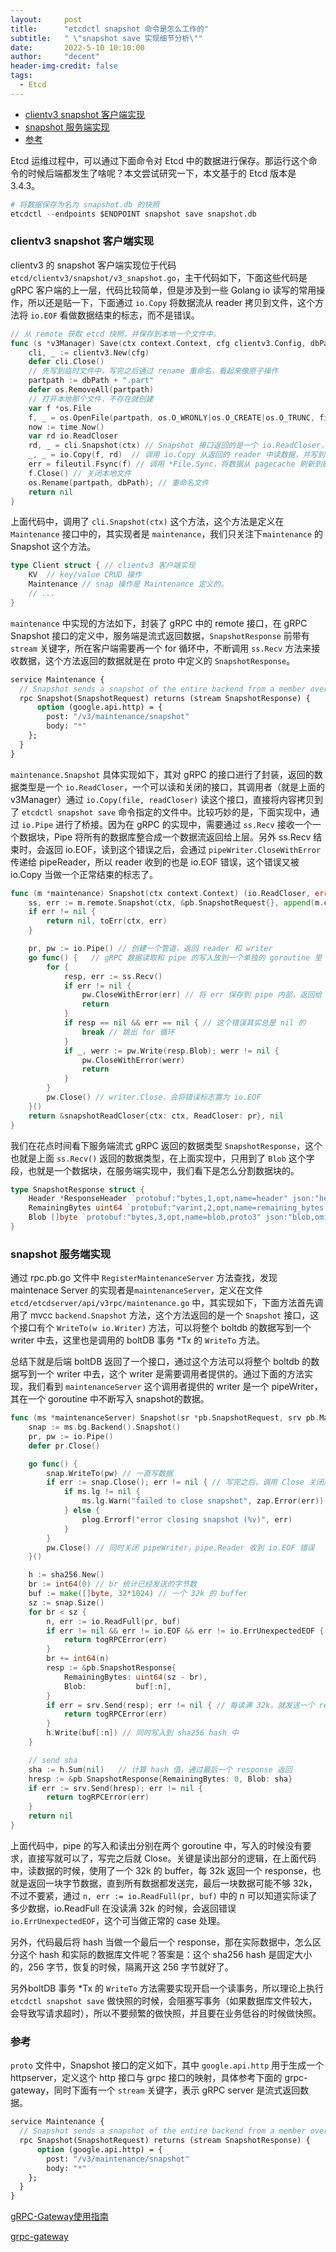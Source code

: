 ```yaml
---
layout:     post
title:      "etcdctl snapshot 命令是怎么工作的"
subtitle:   " \"snapshot save 实现细节分析\""
date:       2022-5-10 10:10:00
author:     "decent"
header-img-credit: false
tags:
  - Etcd
---
```

- [clientv3 snapshot 客户端实现](#clientv3-snapshot-客户端实现)
- [snapshot 服务端实现](#snapshot-服务端实现)
- [参考](#参考)

Etcd 运维过程中，可以通过下面命令对 Etcd 中的数据进行保存。那运行这个命令的时候后端都发生了啥呢？本文尝试研究一下，本文基于的 Etcd 版本是 3.4.3。
```s
# 将数据保存为名为 snapshot.db 的快照
etcdctl --endpoints $ENDPOINT snapshot save snapshot.db
```

### clientv3 snapshot 客户端实现
clientv3 的 snapshot 客户端实现位于代码 `etcd/clientv3/snapshot/v3_snapshot.go`，主干代码如下，下面这些代码是 gRPC 客户端的上一层，代码比较简单，但是涉及到一些 Golang io 读写的常用操作，所以还是贴一下，下面通过 `io.Copy` 将数据流从 reader 拷贝到文件，这个方法将 `io.EOF` 看做数据结束的标志，而不是错误。
```go
// 从 remote 获取 etcd 快照，并保存到本地一个文件中。
func (s *v3Manager) Save(ctx context.Context, cfg clientv3.Config, dbPath string) error {
	cli, _ := clientv3.New(cfg)
	defer cli.Close()
	// 先写到临时文件中，写完之后通过 rename 重命名，看起来像原子操作
	partpath := dbPath + ".part"
	defer os.RemoveAll(partpath)
	// 打开本地那个文件，不存在就创建
	var f *os.File
	f, _ = os.OpenFile(partpath, os.O_WRONLY|os.O_CREATE|os.O_TRUNC, fileutil.PrivateFileMode)
	now := time.Now()
	var rd io.ReadCloser
	rd, _ = cli.Snapshot(ctx) // Snapshot 接口返回的是一个 io.ReadCloser，可读，可关闭
	_, _ = io.Copy(f, rd)  // 调用 io.Copy 从返回的 reader 中读数据，并写到本地文件中 
	err = fileutil.Fsync(f) // 调用 *File.Sync，将数据从 pagecache 刷新到磁盘
	f.Close() // 关闭本地文件
	os.Rename(partpath, dbPath); // 重命名文件
	return nil
}
```
上面代码中，调用了 `cli.Snapshot(ctx)` 这个方法，这个方法是定义在 `Maintenance` 接口中的，其实现者是 `maintenance`，我们只关注下`maintenance` 的 Snapshot 这个方法。
```go
type Client struct { // clientv3 客户端实现
	KV  // key/value CRUD 操作
	Maintenance // snap 操作是 Maintenance 定义的。
	// ...
}
```
`maintenance` 中实现的方法如下，封装了 gRPC 中的 remote 接口，在 gRPC Snapshot 接口的定义中，服务端是流式返回数据，`SnapshotResponse` 前带有 `stream` 关键字，所在客户端需要再一个 for 循环中，不断调用 `ss.Recv` 方法来接收数据，这个方法返回的数据就是在 proto 中定义的 `SnapshotResponse`。
```protobuf
service Maintenance {
  // Snapshot sends a snapshot of the entire backend from a member over a stream to a client.
  rpc Snapshot(SnapshotRequest) returns (stream SnapshotResponse) {
      option (google.api.http) = {
        post: "/v3/maintenance/snapshot"
        body: "*"
    };
  }
}
```
`maintenance.Snapshot` 具体实现如下，其对 gRPC 的接口进行了封装，返回的数据类型是一个 `io.ReadCloser`，一个可以读和关闭的接口，其调用者（就是上面的 v3Manager）通过 `io.Copy(file, readCloser)` 读这个接口，直接将内容拷贝到了 `etcdctl snapshot save` 命令指定的文件中。比较巧妙的是，下面实现中，通过 `io.Pipe` 进行了桥接。因为在 gRPC 的实现中，需要通过 `ss.Recv` 接收一个一个数据块，Pipe 将所有的数据库整合成一个数据流返回给上层。另外 ss.Recv 结束时，会返回 io.EOF，读到这个错误之后，会通过 `pipeWriter.CloseWithError` 传递给 pipeReader，所以 reader 收到的也是 io.EOF 错误，这个错误又被 io.Copy 当做一个正常结束的标志了。
```go
func (m *maintenance) Snapshot(ctx context.Context) (io.ReadCloser, error) {
	ss, err := m.remote.Snapshot(ctx, &pb.SnapshotRequest{}, append(m.callOpts, withMax(defaultStreamMaxRetries))...)
	if err != nil {
		return nil, toErr(ctx, err)
	}

	pr, pw := io.Pipe() // 创建一个管道，返回 reader 和 writer
	go func() {   // gRPC 数据读取和 pipe 的写入放到一个单独的 goroutine 里
		for {
			resp, err := ss.Recv()
			if err != nil {
				pw.CloseWithError(err) // 将 err 保存到 pipe 内部，返回给 pipe.Reader
				return
			}
			if resp == nil && err == nil { // 这个错误其实总是 nil 的
				break // 跳出 for 循环
			}
			if _, werr := pw.Write(resp.Blob); werr != nil {
				pw.CloseWithError(werr)
				return
			}
		}
		pw.Close() // writer.Close，会将错误标志置为 io.EOF
	}()
	return &snapshotReadCloser{ctx: ctx, ReadCloser: pr}, nil
}
```
我们在花点时间看下服务端流式 gRPC 返回的数据类型 `SnapshotResponse`，这个也就是上面 `ss.Recv()` 返回的数据类型，在上面实现中，只用到了 `Blob` 这个字段，也就是一个数据块，在服务端实现中，我们看下是怎么分割数据块的。
```go
type SnapshotResponse struct {
	Header *ResponseHeader `protobuf:"bytes,1,opt,name=header" json:"header,omitempty"`
	RemainingBytes uint64 `protobuf:"varint,2,opt,name=remaining_bytes,json=remainingBytes,proto3" json:"remaining_bytes,omitempty"`
	Blob []byte `protobuf:"bytes,3,opt,name=blob,proto3" json:"blob,omitempty"`
}
```

### snapshot 服务端实现
通过 rpc.pb.go 文件中 `RegisterMaintenanceServer` 方法查找，发现 maintenace Server 的实现者是`maintenanceServer`，定义在文件 `etcd/etcdserver/api/v3rpc/maintenance.go` 中，其实现如下，下面方法首先调用了 mvcc `backend.Snapshot` 方法，这个方法返回的是一个 `Snapshot` 接口，这个接口有个 `WriteTo(w io.Writer)` 方法，可以将整个 boltdb 的数据写到一个 writer 中去，这里也是调用的 boltDB 事务 *Tx 的 `WriteTo` 方法。

总结下就是后端 boltDB 返回了一个接口，通过这个方法可以将整个 boltdb 的数据写到一个 writer 中去，这个 writer 是需要调用者提供的。通过下面的方法实现，我们看到 `maintenanceServer` 这个调用者提供的 writer 是一个 pipeWriter，其在一个 goroutine 中不断写入 snapshot的数据。
```go
func (ms *maintenanceServer) Snapshot(sr *pb.SnapshotRequest, srv pb.Maintenance_SnapshotServer) error {
	snap := ms.bg.Backend().Snapshot()
	pr, pw := io.Pipe()
	defer pr.Close()

	go func() {
		snap.WriteTo(pw) // 一直写数据
		if err := snap.Close(); err != nil { // 写完之后，调用 Close 关闭底层事务 Tx
			if ms.lg != nil {
				ms.lg.Warn("failed to close snapshot", zap.Error(err))
			} else {
				plog.Errorf("error closing snapshot (%v)", err)
			}
		}
		pw.Close() // 同时关闭 pipeWriter，pipe.Reader 收到 io.EOF 错误
	}()

	h := sha256.New()
	br := int64(0) // br 统计已经发送的字节数
	buf := make([]byte, 32*1024) // 一个 32k 的 buffer
	sz := snap.Size()
	for br < sz {
		n, err := io.ReadFull(pr, buf)
		if err != nil && err != io.EOF && err != io.ErrUnexpectedEOF {
			return togRPCError(err)
		}
		br += int64(n)
		resp := &pb.SnapshotResponse{
			RemainingBytes: uint64(sz - br),
			Blob:           buf[:n],
		}
		if err = srv.Send(resp); err != nil { // 每读满 32k，就发送一个 response
			return togRPCError(err)
		}
		h.Write(buf[:n]) // 同时写入到 sha256 hash 中
	}

	// send sha
	sha := h.Sum(nil)   // 计算 hash 值，通过最后一个 response 返回
	hresp := &pb.SnapshotResponse{RemainingBytes: 0, Blob: sha}
	if err := srv.Send(hresp); err != nil {
		return togRPCError(err)
	}
	return nil
}
```
上面代码中，pipe 的写入和读出分别在两个 goroutine 中，写入的时候没有要求，直接写就可以了，写完之后就 Close。关键是读出部分的逻辑，在上面代码中，读数据的时候，使用了一个 32k 的 buffer，每 32k 返回一个 response，也就是返回一块字节数据，直到所有数据都发送完，最后一块数据可能不够 32k，不过不要紧，通过 `n, err := io.ReadFull(pr, buf)` 中的 n 可以知道实际读了多少数据，io.ReadFull 在没读满 32k 的时候，会返回错误 `io.ErrUnexpectedEOF`，这个可当做正常的 case 处理。

另外，代码最后将 hash 当做一个最后一个 response，那在实际数据中，怎么区分这个 hash 和实际的数据库文件呢？答案是：这个 sha256 hash 是固定大小的，256 字节，恢复的时候，隔离开这 256 字节就好了。

另外boltDB 事务 *Tx 的 `WriteTo` 方法需要实现开启一个读事务，所以理论上执行 `etcdctl snapshot save` 做快照的时候，会阻塞写事务（如果数据库文件较大，会导致写请求超时），所以不要频繁的做快照，并且要在业务低谷的时候做快照。

### 参考
`proto` 文件中，Snapshot 接口的定义如下，其中 `google.api.http` 用于生成一个 httpserver，定义这个 http 接口与 grpc 接口的映射，具体参考下面的 grpc-gateway，同时下面有一个 `stream` 关键字，表示 gRPC server 是流式返回数据。
```proto
service Maintenance {
  // Snapshot sends a snapshot of the entire backend from a member over a stream to a client.
  rpc Snapshot(SnapshotRequest) returns (stream SnapshotResponse) {
      option (google.api.http) = {
        post: "/v3/maintenance/snapshot"
        body: "*"
    };
  }
}
```
[gRPC-Gateway使用指南](https://www.liwenzhou.com/posts/Go/grpc-gateway/)

[grpc-gateway](https://github.com/grpc-ecosystem/grpc-gateway)
